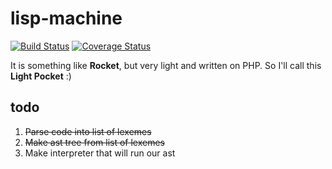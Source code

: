 # lisp-machine
[![Build Status](https://travis-ci.org/peacefulbit/lisp-machine.svg?branch=master)](https://travis-ci.org/peacefulbit/lisp-machine)
[![Coverage Status](https://coveralls.io/repos/github/peacefulbit/lisp-machine/badge.svg?branch=master)](https://coveralls.io/github/peacefulbit/lisp-machine?branch=master)

It is something like **Rocket**, but very light and written on PHP.
So I'll call this **Light Pocket** :)

## todo
1. ~~Parse code into list of lexemes~~
2. ~~Make ast tree from list of lexemes~~
3. Make interpreter that will run our ast
